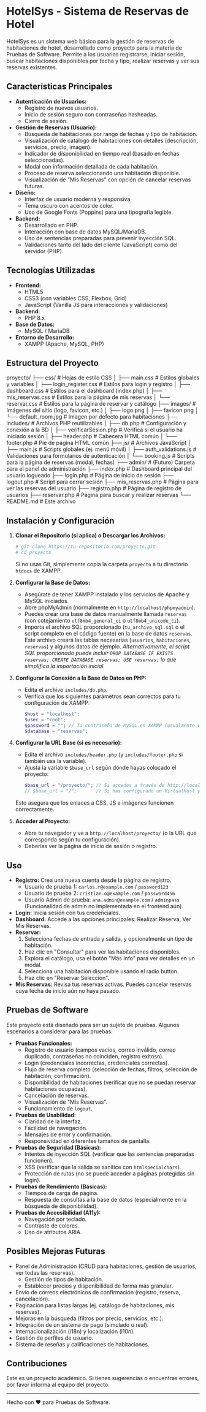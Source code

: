 # HotelSys - Sistema de Reservas de Hotel

HotelSys es un sistema web básico para la gestión de reservas de habitaciones de hotel, desarrollado como proyecto para la materia de Pruebas de Software. Permite a los usuarios registrarse, iniciar sesión, buscar habitaciones disponibles por fecha y tipo, realizar reservas y ver sus reservas existentes.

## Características Principales

*   **Autenticación de Usuarios:**
    *   Registro de nuevos usuarios.
    *   Inicio de sesión seguro con contraseñas hasheadas.
    *   Cierre de sesión.
*   **Gestión de Reservas (Usuario):**
    *   Búsqueda de habitaciones por rango de fechas y tipo de habitación.
    *   Visualización de catálogo de habitaciones con detalles (descripción, servicios, precio, imagen).
    *   Indicador de disponibilidad en tiempo real (basado en fechas seleccionadas).
    *   Modal con información detallada de cada habitación.
    *   Proceso de reserva seleccionando una habitación disponible.
    *   Visualización de "Mis Reservas" con opción de cancelar reservas futuras.
*   **Diseño:**
    *   Interfaz de usuario moderna y responsiva.
    *   Tema oscuro con acentos de color.
    *   Uso de Google Fonts (Poppins) para una tipografía legible.
*   **Backend:**
    *   Desarrollado en PHP.
    *   Interacción con base de datos MySQL/MariaDB.
    *   Uso de sentencias preparadas para prevenir inyección SQL.
    *   Validaciones tanto del lado del cliente (JavaScript) como del servidor (PHP).

## Tecnologías Utilizadas

*   **Frontend:**
    *   HTML5
    *   CSS3 (con variables CSS, Flexbox, Grid)
    *   JavaScript (Vanilla JS para interacciones y validaciones)
*   **Backend:**
    *   PHP 8.x
*   **Base de Datos:**
    *   MySQL / MariaDB
*   **Entorno de Desarrollo:**
    *   XAMPP (Apache, MySQL, PHP)

## Estructura del Proyecto
proyecto/
├── css/ # Hojas de estilo CSS
│ ├── main.css # Estilos globales y variables
│ ├── login_register.css # Estilos para login y registro
│ ├── dashboard.css # Estilos para el dashboard (index.php)
│ ├── mis_reservas.css # Estilos para la página de mis reservas
│ └── reservar.css # Estilos para la página de reservar y catálogo
├── images/ # Imágenes del sitio (logo, favicon, etc.)
│ ├── logo.png
│ ├── favicon.png
│ └── default_room.jpg # Imagen por defecto para habitaciones
├── includes/ # Archivos PHP reutilizables
│ ├── db.php # Configuración y conexión a la BD
│ ├── verificarSesion.php # Verifica si el usuario ha iniciado sesión
│ ├── header.php # Cabecera HTML común
│ └── footer.php # Pie de página HTML común
├── js/ # Archivos JavaScript
│ ├── main.js # Scripts globales (ej. menú móvil)
│ ├── auth_validations.js # Validaciones para formularios de autenticación
│ └── booking.js # Scripts para la página de reservas (modal, fechas)
├── admin/ # (Futuro) Carpeta para el panel de administración
├── index.php # Dashboard principal del usuario logueado
├── login.php # Página de inicio de sesión
├── logout.php # Script para cerrar sesión
├── mis_reservas.php # Página para ver las reservas del usuario
├── registro.php # Página de registro de usuarios
├── reservar.php # Página para buscar y realizar reservas
└── README.md # Este archivo

## Instalación y Configuración

1.  **Clonar el Repositorio (si aplica) o Descargar los Archivos:**
    ```bash
    # git clone https://tu-repositorio.com/proyecto.git
    # cd proyecto
    ```
    Si no usas Git, simplemente copia la carpeta `proyecto` a tu directorio `htdocs` de XAMPP.

2.  **Configurar la Base de Datos:**
    *   Asegúrate de tener XAMPP instalado y los servicios de Apache y MySQL iniciados.
    *   Abre phpMyAdmin (normalmente en `http://localhost/phpmyadmin`).
    *   Puedes crear una base de datos manualmente llamada `reservas` (con cotejamiento `utf8mb4_general_ci` o `utf8mb4_unicode_ci`).
    *   Importa el archivo SQL proporcionado (`tu_archivo_sql.sql` o el script completo en el código fuente) en la base de datos `reservas`. Este archivo creará las tablas necesarias (`usuarios`, `habitaciones`, `reservas`) y algunos datos de ejemplo.
        *Alternativamente, el script SQL proporcionado puede incluir `DROP DATABASE IF EXISTS reservas; CREATE DATABASE reservas; USE reservas;` lo que simplifica la importación inicial.*

3.  **Configurar la Conexión a la Base de Datos en PHP:**
    *   Edita el archivo `includes/db.php`.
    *   Verifica que los siguientes parámetros sean correctos para tu configuración de XAMPP:
        ```php
        $host = "localhost";
        $user = "root";
        $password = ""; // Tu contraseña de MySQL en XAMPP (usualmente vacía por defecto)
        $database = "reservas";
        ```

4.  **Configurar la URL Base (si es necesario):**
    *   Edita el archivo `includes/header.php` (y `includes/footer.php` si también usa la variable).
    *   Ajusta la variable `$base_url` según dónde hayas colocado el proyecto:
        ```php
        $base_url = "/proyecto/"; // Si accedes a través de http://localhost/proyecto/
        // $base_url = "/";       // Si has configurado un VirtualHost y es la raíz del dominio
        ```
    Esto asegura que los enlaces a CSS, JS e imágenes funcionen correctamente.

5.  **Acceder al Proyecto:**
    *   Abre tu navegador y ve a `http://localhost/proyecto/` (o la URL que corresponda según tu configuración).
    *   Deberías ver la página de inicio de sesión o registro.

## Uso

*   **Registro:** Crea una nueva cuenta desde la página de registro.
    *   Usuario de prueba 1: `carlos.r@example.com` / `password123`
    *   Usuario de prueba 2: `cristian.o@example.com` / `password456`
    *   Usuario Admin de prueba: `ana.admin@example.com` / `adminpass` (Funcionalidad de admin no implementada en el frontend aún).
*   **Login:** Inicia sesión con tus credenciales.
*   **Dashboard:** Accede a las opciones principales: Realizar Reserva, Ver Mis Reservas.
*   **Reservar:**
    1.  Selecciona fechas de entrada y salida, y opcionalmente un tipo de habitación.
    2.  Haz clic en "Consultar" para ver las habitaciones disponibles.
    3.  Explora el catálogo, usa el botón "Más Info" para ver detalles en un modal.
    4.  Selecciona una habitación disponible usando el radio button.
    5.  Haz clic en "Reservar Selección".
*   **Mis Reservas:** Revisa tus reservas activas. Puedes cancelar reservas cuya fecha de inicio aún no haya pasado.

## Pruebas de Software

Este proyecto está diseñado para ser un sujeto de pruebas. Algunos escenarios a considerar para las pruebas:

*   **Pruebas Funcionales:**
    *   Registro de usuario (campos vacíos, correo inválido, correo duplicado, contraseñas no coinciden, registro exitoso).
    *   Login (credenciales incorrectas, credenciales correctas).
    *   Flujo de reserva completo (selección de fechas, filtros, selección de habitación, confirmación).
    *   Disponibilidad de habitaciones (verificar que no se puedan reservar habitaciones ocupadas).
    *   Cancelación de reservas.
    *   Visualización de "Mis Reservas".
    *   Funcionamiento de `logout`.
*   **Pruebas de Usabilidad:**
    *   Claridad de la interfaz.
    *   Facilidad de navegación.
    *   Mensajes de error y confirmación.
    *   Responsividad en diferentes tamaños de pantalla.
*   **Pruebas de Seguridad (Básicas):**
    *   Intentos de inyección SQL (verificar que las sentencias preparadas funcionen).
    *   XSS (verificar que la salida se sanitice con `htmlspecialchars`).
    *   Protección de rutas (no se puede acceder a páginas protegidas sin login).
*   **Pruebas de Rendimiento (Básicas):**
    *   Tiempos de carga de página.
    *   Respuesta de consultas a la base de datos (especialmente en la búsqueda de disponibilidad).
*   **Pruebas de Accesibilidad (A11y):**
    *   Navegación por teclado.
    *   Contraste de colores.
    *   Uso de atributos ARIA.

## Posibles Mejoras Futuras

*   Panel de Administración (CRUD para habitaciones, gestión de usuarios, ver todas las reservas).
    *   Gestión de tipos de habitación.
    *   Establecer precios y disponibilidad de forma más granular.
*   Envío de correos electrónicos de confirmación (registro, reserva, cancelación).
*   Paginación para listas largas (ej. catálogo de habitaciones, mis reservas).
*   Mejoras en la búsqueda (filtros por precio, servicios, etc.).
*   Integración de un sistema de pago (simulado o real).
*   Internacionalización (i18n) y localización (l10n).
*   Gestión de perfiles de usuario.
*   Sistema de reseñas y calificaciones de habitaciones.

## Contribuciones

Este es un proyecto académico. Si tienes sugerencias o encuentras errores, por favor informa al equipo del proyecto.

---

Hecho con ❤️ para Pruebas de Software.